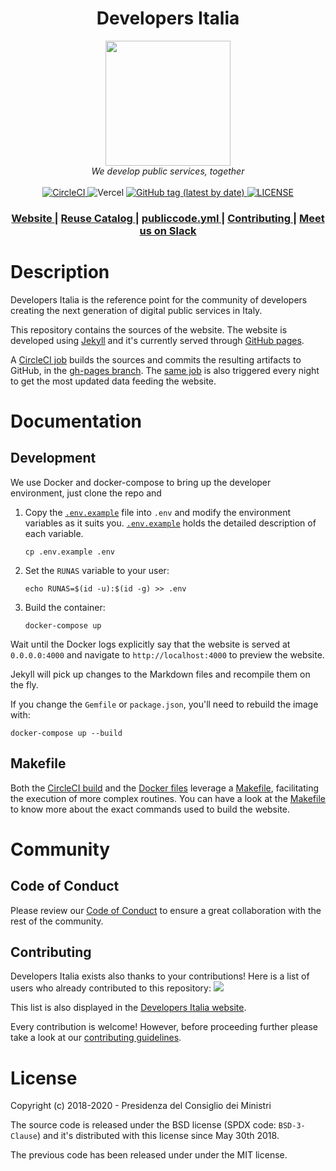 
<!-- markdownlint-disable no-inline-html -->

<h1 align="center">Developers Italia</h1>

<div align="center">
<img src=".github/logo.png" width="200">
<br />
<i> We develop public services, together </i>
</div>

<br />

 <!-- Badges -->
<div align="center">
  <!-- CircleCI-->
  <a href="https://circleci.com/gh/italia/developers.italia.it">
    <img alt="CircleCI" src="https://circleci.com/gh/italia/developers.italia.it.svg?style=shield">
  </a>
  <img src="https://vercelbadge.vercel.app/api/italia/developers.italia.it" alt="Vercel"/>
  <a href="https://github.com/italia/developers.italia.it/releases">
    <img alt="GitHub tag (latest by date)" src="https://img.shields.io/github/v/tag/italia/developers.italia.it">
  </a>
  <a href="LICENSE.md">
    <img alt="LICENSE" src="https://img.shields.io/github/license/italia/developers.italia.it">
  </a>
</div>

<div align="center">
  <h3>
    <a href="https://developers.italia.it">
      Website
    </a>
    <span> | </span>
    <a href="https://developers.italia.it/en/software">
      Reuse Catalog
    </a>
    <span> | </span>
    <a href="https://github.com/italia/publiccode.yml">
      publiccode.yml
    </a>
    <span> | </span>
    <a href="CONTRIBUTING.md">
      Contributing
    </a>
    <span> | </span>
    <a href="https://slack.developers.italia.it">
      Meet us on Slack
    </a>
  </h3>
</div>

# Description

Developers Italia is the reference point for the community of developers
creating the next generation of digital public services in Italy.

This repository contains the sources of the website.
The website is developed using [Jekyll](https://jekyllrb.com/) and it's
currently served through [GitHub pages](https://pages.github.com/).

A [CircleCI job](.circleci/config.yml) builds the sources and commits the
resulting artifacts to GitHub, in the [gh-pages
branch](https://github.com/italia/developers.italia.it/tree/gh-pages). The
[same job](.circleci/config.yml) is also triggered every night to get the most
updated data feeding the website.

# Documentation

## Development

We use Docker and docker-compose to bring up the developer environment, just clone
the repo and

1. Copy the [`.env.example`](.env.example) file into `.env` and modify the
   environment variables as it suits you.
   [`.env.example`](.env.example) holds the detailed description of each variable.

   ```shell
   cp .env.example .env
   ```

2. Set the `RUNAS` variable to your user:

   ```shell
   echo RUNAS=$(id -u):$(id -g) >> .env
   ```

3. Build the container:

   ```shell
   docker-compose up
   ```

Wait until the Docker logs explicitly say that the website is served at
`0.0.0.0:4000` and navigate to `http://localhost:4000` to preview the website.

Jekyll will pick up changes to the Markdown files and recompile them on the fly.

If you change the `Gemfile` or `package.json`, you'll need to rebuild the image with:

```shell
docker-compose up --build
```

## Makefile

Both the [CircleCI build](.circleci/config.yml) and the [Docker
files](docker-compose.yml) leverage a [Makefile](Makefile), facilitating the
execution of more complex routines.
You can have a look at the [Makefile](Makefile) to know more about the exact
commands used to build the website.

# Community

## Code of Conduct

Please review our [Code of Conduct](CODE_OF_CONDUCT.md) to ensure a great
collaboration with the rest of the community.

## Contributing

Developers Italia exists also thanks to your contributions!
Here is a list of users who already contributed to this repository:
<a href="https://github.com/italia/developers.italia.it/graphs/contributors">
  <img
  src="https://contributors-img.web.app/image?repo=italia/developers.italia.it"
  />
</a>

This list is also displayed in the [Developers Italia
website](https://developers.italia.it/en/contacts).

Every contribution is welcome! However, before proceeding further please take
a look at our [contributing guidelines](CONTRIBUTING.md).

# License

Copyright (c) 2018-2020 - Presidenza del Consiglio dei Ministri

The source code is released under the BSD license (SPDX code: `BSD-3-Clause`)
and it's distributed with this license since May 30th 2018.

The previous code has been released under under the MIT license.
